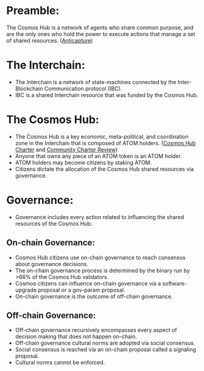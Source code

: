 # Preamble: 
The Cosmos Hub is a network of agents who share common purpose, and are the only ones who hold the power to execute actions that manage a set of shared resources. ([Anticapture](https://spengrah.mirror.xyz/f6bZ6cPxJpP-4K_NB7JcjbU0XblJcaf7kVLD75dOYRQ))

# The Interchain: 
- The Interchain is a network of state-machines connected by the Inter-Blockchain Communication protocol (IBC).
- IBC is a shared Interchain resource that was funded by the Cosmos Hub. 

# The Cosmos Hub: 
- The Cosmos Hub is a key economic, meta-political, and coordination zone in the Interchain that is composed of ATOM holders. ([Cosmos Hub Charter](https://forum.cosmos.network/t/discussion-working-draft-of-cosmos-hub-charter/7803) and [Community Charter Review](https://docs.google.com/document/d/1ay8AdBq6fZ8muQ093p-YfwvtPLH5TV8bJXOfi-LKwbI/edit#))
- Anyone that owns any piece of an ATOM token is an ATOM holder. 
- ATOM holders may become citizens by staking ATOM.
- Citizens dictate the allocation of the Cosmos Hub shared resources via governance. 

# Governance: 
- Governance includes every action related to influencing the shared resources of the Cosmos Hub.

## On-chain Governance:
- Cosmos Hub citizens use on-chain governance to reach consensus about governance decisions.
- The on-chain governance process is determined by the binary run by >66% of the Cosmos Hub validators. 
- Cosmos citizens can influence on-chain governance via a software-upgrade proposal or a gov-param proposal. 
- On-chain governance is the outcome of off-chain governance. 

## Off-chain Governance: 
- Off-chain governance recursively encompasses every aspect of decision making that does not happen on-chain.
- Off-chain governance cultural norms are adopted via social consensus.
- Social consensus is reached via an on-chain proposal called a signaling proposal.
- Cultural norms cannot be enforced. 
